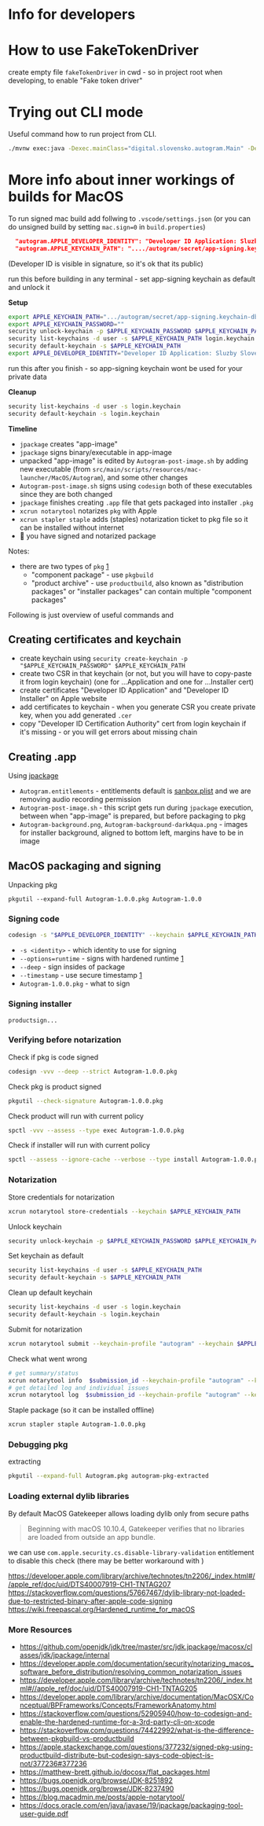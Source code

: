 # Info for developers

# How to use FakeTokenDriver

create empty file `fakeTokenDriver` in cwd - so in project root when developing, to enable "Fake token driver"
# Trying out CLI mode 

Useful command how to run project from CLI.

```bash
./mvnw exec:java -Dexec.mainClass="digital.slovensko.autogram.Main" -Dexec.args="--cli ..."
```

# More info about inner workings of builds for MacOS

To run signed mac build add follwing to `.vscode/settings.json` (or you can do unsigned build by setting `mac.sign=0` in `build.properties`)

```json
  "autogram.APPLE_DEVELOPER_IDENTITY": "Developer ID Application: Sluzby Slovensko.Digital, s.r.o. (44U4JSRX4Z)",
  "autogram.APPLE_KEYCHAIN_PATH": "..../autogram/secret/app-signing.keychain-db"
```

(Developer ID is visible in signature, so it's ok that its public)

run this before building in any terminal - set app-signing keychain as default and unlock it

**Setup**

```sh
export APPLE_KEYCHAIN_PATH=".../autogram/secret/app-signing.keychain-db"
export APPLE_KEYCHAIN_PASSWORD=""
security unlock-keychain -p $APPLE_KEYCHAIN_PASSWORD $APPLE_KEYCHAIN_PATH
security list-keychains -d user -s $APPLE_KEYCHAIN_PATH login.keychain
security default-keychain -s $APPLE_KEYCHAIN_PATH
export APPLE_DEVELOPER_IDENTITY="Developer ID Application: Sluzby Slovensko.Digital, s.r.o. (44U4JSRX4Z)"
```

run this after you finish - so app-signing keychain wont be used for your private data

**Cleanup**

```sh
security list-keychains -d user -s login.keychain
security default-keychain -s login.keychain
```

**Timeline**

- `jpackage` creates "app-image"
- `jpackage` signs binary/executable in app-image
- unpacked "app-image" is edited by `Autogram-post-image.sh` by adding new executable (from `src/main/scripts/resources/mac-launcher/MacOS/Autogram`), and some other changes
- `Autogram-post-image.sh` signs using `codesign` both of these executables since they are both changed
- `jpackage` finishes creating `.app` file that gets packaged into installer `.pkg`
- `xcrun notarytool` notarizes `pkg` with Apple
- `xcrun stapler staple` adds (staples) notarization ticket to pkg file so it can be installed without internet
- 🎉 you have signed and notarized package

Notes:

- there are two types of `pkg` [1](https://stackoverflow.com/questions/74422992/what-is-the-difference-between-pkgbuild-vs-productbuild)
  - "component package" - use `pkgbuild`
  - "product archive" - use `productbuild`, also known as "distribution packages" or "installer packages" can contain multiple "component packages"

Following is just overview of useful commands and

## Creating certificates and keychain

- create keychain using `security create-keychain -p "$APPLE_KEYCHAIN_PASSWORD" $APPLE_KEYCHAIN_PATH`
- create two CSR in that keychain (or not, but you will have to copy-paste it from login keychain) (one for ...Application and one for ...Installer cert)
- create certificates "Developer ID Application" and "Developer ID Installer" on Apple website
- add certificates to keychain - when you generate CSR you create private key, when you add generated `.cer`
- copy "Developer ID Certification Authority" cert from login keychain if it's missing - or you will get errors about missing chain

## Creating .app

Using [jpackage](https://docs.oracle.com/en/java/javase/17/docs/specs/man/jpackage.html)

- `Autogram.entitlements` - entitlements default is [sanbox.plist](https://github.com/openjdk/jdk/blob/master/src/jdk.jpackage/macosx/classes/jdk/jpackage/internal/resources/sandbox.plist) and we are removing audio recording permission
- `Autogram-post-image.sh` - this script gets run during `jpackage` execution, between when "app-image" is prepared, but before packaging to pkg
- `Autogram-background.png`, `Autogram-background-darkAqua.png` - images for installer background, aligned to bottom left, margins have to be in image

## MacOS packaging and signing

Unpacking pkg

```
pkgutil --expand-full Autogram-1.0.0.pkg Autogram-1.0.0
```

### Signing code

```sh
codesign -s "$APPLE_DEVELOPER_IDENTITY" --keychain $APPLE_KEYCHAIN_PATH --options=runtime  --deep --timestamp Autogram-1.0.0.pkg
```

- `-s <identity>` - which identity to use for signing
- `--options=runtime` - signs with hardened runtime [1](https://developer.apple.com/documentation/security/notarizing_macos_software_before_distribution/resolving_common_notarization_issues#3087724)
- `--deep` - sign insides of package
- `--timestamp` - use secure timestamp [1](https://developer.apple.com/documentation/security/notarizing_macos_software_before_distribution/resolving_common_notarization_issues#3087733)
- `Autogram-1.0.0.pkg` - what to sign

### Signing installer

```
productsign...
```

### Verifying before notarization

Check if pkg is code signed

```sh
codesign -vvv --deep --strict Autogram-1.0.0.pkg
```

Check pkg is product signed

```sh
pkgutil --check-signature Autogram-1.0.0.pkg
```

Check product will run with current policy

```sh
spctl -vvv --assess --type exec Autogram-1.0.0.pkg
```

Check if installer will run with current policy

```sh
spctl --assess --ignore-cache --verbose --type install Autogram-1.0.0.pkg
```

### Notarization

Store credentials for notarization

```sh
xcrun notarytool store-credentials --keychain $APPLE_KEYCHAIN_PATH
```

Unlock keychain

```sh
security unlock-keychain -p $APPLE_KEYCHAIN_PASSWORD $APPLE_KEYCHAIN_PATH
```

Set keychain as default

```sh
security list-keychains -d user -s $APPLE_KEYCHAIN_PATH
security default-keychain -s $APPLE_KEYCHAIN_PATH
```

Clean up default keychain

```sh
security list-keychains -d user -s login.keychain
security default-keychain -s login.keychain
```

Submit for notarization

```sh
xcrun notarytool submit --keychain-profile "autogram" --keychain $APPLE_KEYCHAIN_PATH --progress --wait Autogram-1.0.0.pkg
```

Check what went wrong

```sh
# get summary/status
xcrun notarytool info  $submission_id --keychain-profile "autogram" --keychain $APPLE_KEYCHAIN_PATH
# get detailed log and individual issues
xcrun notarytool log  $submission_id --keychain-profile "autogram" --keychain $APPLE_KEYCHAIN_PATH
```

Staple package (so it can be installed offline)

```sh
xcrun stapler staple Autogram-1.0.0.pkg
```

### Debugging pkg

extracting

```sh
pkgutil --expand-full Autogram.pkg autogram-pkg-extracted
```


### Loading external dylib libraries

By default MacOS Gatekeeper allows loading dylib only from secure paths 

> Beginning with macOS 10.10.4, Gatekeeper verifies that no libraries are loaded from outside an app bundle.

we can use `com.apple.security.cs.disable-library-validation` entitlement to disable this check (there may be better workaround with )

https://developer.apple.com/library/archive/technotes/tn2206/_index.html#//apple_ref/doc/uid/DTS40007919-CH1-TNTAG207
https://stackoverflow.com/questions/57667467/dylib-library-not-loaded-due-to-restricted-binary-after-apple-code-signing
https://wiki.freepascal.org/Hardened_runtime_for_macOS

### More Resources

- https://github.com/openjdk/jdk/tree/master/src/jdk.jpackage/macosx/classes/jdk/jpackage/internal
- https://developer.apple.com/documentation/security/notarizing_macos_software_before_distribution/resolving_common_notarization_issues
- https://developer.apple.com/library/archive/technotes/tn2206/_index.html#//apple_ref/doc/uid/DTS40007919-CH1-TNTAG205
- https://developer.apple.com/library/archive/documentation/MacOSX/Conceptual/BPFrameworks/Concepts/FrameworkAnatomy.html
- https://stackoverflow.com/questions/52905940/how-to-codesign-and-enable-the-hardened-runtime-for-a-3rd-party-cli-on-xcode
- https://stackoverflow.com/questions/74422992/what-is-the-difference-between-pkgbuild-vs-productbuild
- https://apple.stackexchange.com/questions/377232/signed-pkg-using-productbuild-distribute-but-codesign-says-code-object-is-not/377236#377236
- https://matthew-brett.github.io/docosx/flat_packages.html
- https://bugs.openjdk.org/browse/JDK-8251892
- https://bugs.openjdk.org/browse/JDK-8237490
- https://blog.macadmin.me/posts/apple-notarytool/
- https://docs.oracle.com/en/java/javase/19/jpackage/packaging-tool-user-guide.pdf
